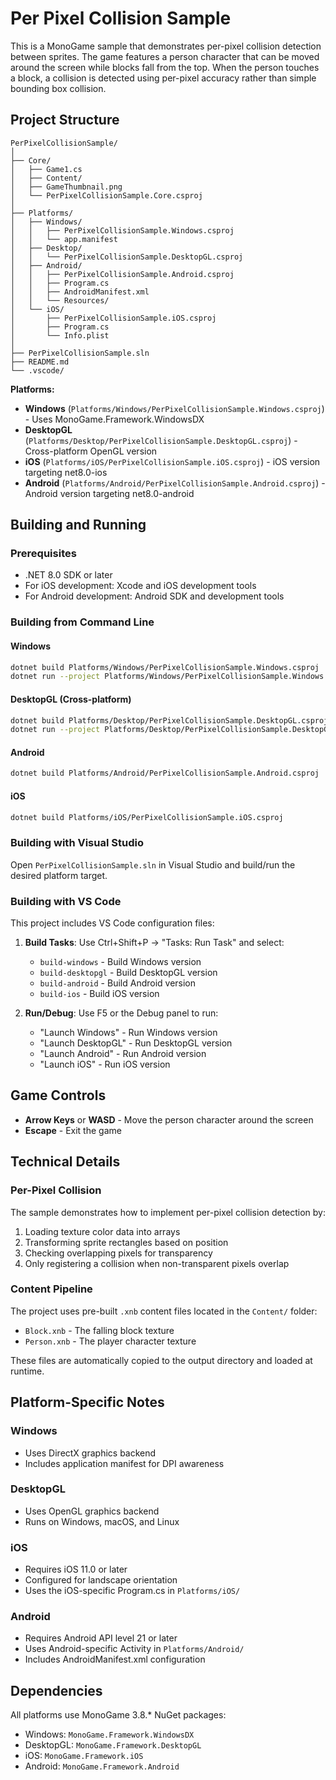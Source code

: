 # Per Pixel Collision Sample

This is a MonoGame sample that demonstrates per-pixel collision detection between sprites. The game features a person character that can be moved around the screen while blocks fall from the top. When the person touches a block, a collision is detected using per-pixel accuracy rather than simple bounding box collision.


## Project Structure

```
PerPixelCollisionSample/
│
├── Core/
│   ├── Game1.cs
│   ├── Content/
│   ├── GameThumbnail.png
│   └── PerPixelCollisionSample.Core.csproj
│
├── Platforms/
│   ├── Windows/
│   │   ├── PerPixelCollisionSample.Windows.csproj
│   │   └── app.manifest
│   ├── Desktop/
│   │   └── PerPixelCollisionSample.DesktopGL.csproj
│   ├── Android/
│   │   ├── PerPixelCollisionSample.Android.csproj
│   │   ├── Program.cs
│   │   ├── AndroidManifest.xml
│   │   └── Resources/
│   └── iOS/
│       ├── PerPixelCollisionSample.iOS.csproj
│       ├── Program.cs
│       └── Info.plist
│
├── PerPixelCollisionSample.sln
├── README.md
└── .vscode/
```

**Platforms:**
- **Windows** (`Platforms/Windows/PerPixelCollisionSample.Windows.csproj`) - Uses MonoGame.Framework.WindowsDX
- **DesktopGL** (`Platforms/Desktop/PerPixelCollisionSample.DesktopGL.csproj`) - Cross-platform OpenGL version
- **iOS** (`Platforms/iOS/PerPixelCollisionSample.iOS.csproj`) - iOS version targeting net8.0-ios
- **Android** (`Platforms/Android/PerPixelCollisionSample.Android.csproj`) - Android version targeting net8.0-android

## Building and Running

### Prerequisites

- .NET 8.0 SDK or later
- For iOS development: Xcode and iOS development tools
- For Android development: Android SDK and development tools

### Building from Command Line


#### Windows
```bash
dotnet build Platforms/Windows/PerPixelCollisionSample.Windows.csproj
dotnet run --project Platforms/Windows/PerPixelCollisionSample.Windows.csproj
```

#### DesktopGL (Cross-platform)
```bash
dotnet build Platforms/Desktop/PerPixelCollisionSample.DesktopGL.csproj
dotnet run --project Platforms/Desktop/PerPixelCollisionSample.DesktopGL.csproj
```

#### Android
```bash
dotnet build Platforms/Android/PerPixelCollisionSample.Android.csproj
```

#### iOS
```bash
dotnet build Platforms/iOS/PerPixelCollisionSample.iOS.csproj
```

### Building with Visual Studio

Open `PerPixelCollisionSample.sln` in Visual Studio and build/run the desired platform target.

### Building with VS Code

This project includes VS Code configuration files:

1. **Build Tasks**: Use Ctrl+Shift+P → "Tasks: Run Task" and select:
   - `build-windows` - Build Windows version
   - `build-desktopgl` - Build DesktopGL version
   - `build-android` - Build Android version
   - `build-ios` - Build iOS version

2. **Run/Debug**: Use F5 or the Debug panel to run:
   - "Launch Windows" - Run Windows version
   - "Launch DesktopGL" - Run DesktopGL version
   - "Launch Android" - Run Android version
   - "Launch iOS" - Run iOS version

## Game Controls

- **Arrow Keys** or **WASD** - Move the person character around the screen
- **Escape** - Exit the game

## Technical Details

### Per-Pixel Collision

The sample demonstrates how to implement per-pixel collision detection by:

1. Loading texture color data into arrays
2. Transforming sprite rectangles based on position
3. Checking overlapping pixels for transparency
4. Only registering a collision when non-transparent pixels overlap

### Content Pipeline

The project uses pre-built `.xnb` content files located in the `Content/` folder:
- `Block.xnb` - The falling block texture
- `Person.xnb` - The player character texture

These files are automatically copied to the output directory and loaded at runtime.

## Platform-Specific Notes

### Windows
- Uses DirectX graphics backend
- Includes application manifest for DPI awareness

### DesktopGL
- Uses OpenGL graphics backend
- Runs on Windows, macOS, and Linux

### iOS
- Requires iOS 11.0 or later
- Configured for landscape orientation
- Uses the iOS-specific Program.cs in `Platforms/iOS/`

### Android
- Requires Android API level 21 or later
- Uses Android-specific Activity in `Platforms/Android/`
- Includes AndroidManifest.xml configuration

## Dependencies

All platforms use MonoGame 3.8.* NuGet packages:
- Windows: `MonoGame.Framework.WindowsDX`
- DesktopGL: `MonoGame.Framework.DesktopGL`
- iOS: `MonoGame.Framework.iOS`
- Android: `MonoGame.Framework.Android`
